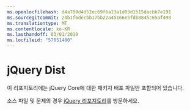 ```yaml
---
ms.openlocfilehash: d4a789d4d52ec69f6a13a1d03d1515dacbb7e191
ms.sourcegitcommit: 24b1f6decbb17bb22a45166e5fdb0845c65af498
ms.translationtype: MT
ms.contentlocale: ko-KR
ms.lasthandoff: 03/01/2019
ms.locfileid: "57051480"
---
```

# <a name="jquery-dist"></a>jQuery Dist

이 리포지토리에는 jQuery Core에 대한 패키지 배포 파일만 포함되어 있습니다.

소스 파일 및 문제의 경우 [jQuery 리포지토리](https://github.com/jquery/jquery)를 방문하세요.
